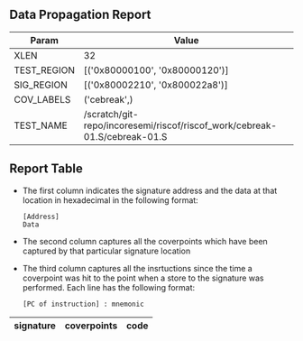 
## Data Propagation Report

| Param       | Value    |
|-------------|----------|
| XLEN        | 32      |
| TEST_REGION | [('0x80000100', '0x80000120')]      |
| SIG_REGION  | [('0x80002210', '0x800022a8')]      |
| COV_LABELS  | ('cebreak',)      |
| TEST_NAME   | /scratch/git-repo/incoresemi/riscof/riscof_work/cebreak-01.S/cebreak-01.S    |

## Report Table

- The first column indicates the signature address and the data at that location in hexadecimal in the following format: 
  ```
  [Address]
  Data
  ```

- The second column captures all the coverpoints which have been captured by that particular signature location

- The third column captures all the insrtuctions since the time a coverpoint was
  hit to the point when a store to the signature was performed. Each line has
  the following format:
  ```
  [PC of instruction] : mnemonic
  ```

|signature|coverpoints|code|
|---------|-----------|----|
